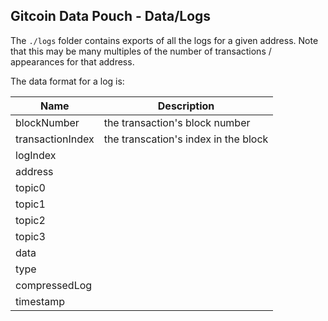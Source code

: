 ## Gitcoin Data Pouch - Data/Logs

The `./logs` folder contains exports of all the logs for a given address. Note that this may be many multiples of the number of transactions / appearances for that address.

The data format for a log is:

| Name             | Description                          |
| ---------------- | ------------------------------------ |
| blockNumber      | the transaction's block number       |
| transactionIndex | the transcation's index in the block |
| logIndex         |                                      |
| address          |                                      |
| topic0           |                                      |
| topic1           |                                      |
| topic2           |                                      |
| topic3           |                                      |
| data             |                                      |
| type             |                                      |
| compressedLog    |                                      |
| timestamp        |                                      |
